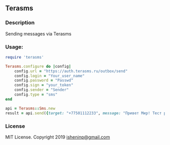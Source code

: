 ## Terasms

### Description
Sending messages via Terasms

### Usage:
```ruby
require 'terasms'

Terasms.configure do |config|
    config.url = "https://auth.terasms.ru/outbox/send"
    config.login = "Your_user_name"
    config.password = "Passwd"
    config.sign = "your_token"
    config.sender = "Sender"
    config.type = "sms"
end

api = Terasms::Sms.new
result = api.send({target: "+77501112233", message: "Привет Мир! Тест рассылки смс"})
```
### License
MIT License. Copyright 2019 isheninp@gmail.com
